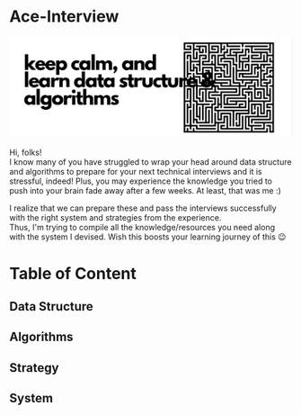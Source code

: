 # Ace-Interview

![Logo](/dsa.jpeg)

Hi, folks! <br/>
I know many of you have struggled to wrap your head around data structure and algorithms to prepare for your next technical interviews and it is stressful, indeed! 
Plus, you may experience the knowledge you tried to push into your brain fade away after a few weeks. At least, that was me :)
<br/>

I realize that we can prepare these and pass the interviews successfully with the right system and strategies from the experience. <br/>
Thus, I'm trying to compile all the knowledge/resources you need along with the system I devised. Wish this boosts your learning journey of this :wink:

# Table of Content
## Data Structure
## Algorithms
## Strategy
## System
